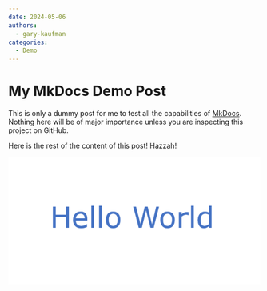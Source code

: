 ```yaml
---
date: 2024-05-06
authors:
  - gary-kaufman
categories:
  - Demo
---
```


# My MkDocs Demo Post

This is only a dummy post for me to test all the capabilities of [MkDocs](https://www.mkdocs.org/). Nothing here will be of major importance unless you are inspecting this project on GitHub.

<!-- more -->
Here is the rest of the content of this post! Hazzah!

![Hello World Image](hello-world-image.png)
